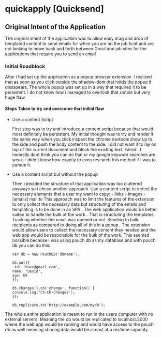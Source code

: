 # quickapply [Quicksend]

## Original Intent of the Application

The original intent of the application was to allow easy drag and drop of templated content to send
emails for when you are on the job hunt and are not looking to move back and forth between Gmail and
job sites for the applications that require you to send an email

### Initial Roadblock

After i had set up the application as a popup browser extension. I realized that as soon as you click
outside the shadow-dom that holds the popup it dissapears. The whole popup was set up in a way that required
it to be persistent. I do not know how i managed to overlook that simple but very huge flaw.

#### Steps Taken to try and overcome that initial flaw

- Use a content Script

  First step was to try and introduce a content script because that would most definitely be persistent.
  My initial thought was to try and render it the same way when you click inspect the chrome devtools show
  up to the side and push the body content to the side. I did not want it to lay on top of the current document
  and block the existing text. Failed . I honestly dont think you can do that or my google keyword searches are
  weak. I didn't know how exactly to even research this method if i was to pursue it.

- Use a content script but without the popup

  Then i decided the structure of that application was too cluttered anyways so i chose another approach.
  Use a content script to detect the necessary elements that a user my want to copy: - links - images - [emails] mail:to
  This approach was to limit the features of the extension to only collect the necessary data but structuring
  of the emails and templating is to be done in an SPA . The web application would be better suited
  to handle the bulk of the work . That is structuring the templates. Tracking whether the email was opened or not.
  Sending to bulk recipients as compared to doing all of this in a popup . The extension would allow users to collect
  the necessary content they needed and the web app would be responsible for the bulk of the work. This seemed
  possible because i was using pouch db as my database and with pouch db you can do this:

      var db = new PouchDB('dbname');

      db.put({
      _id: 'dave@gmail.com',
      name: 'David',
      age: 69
      });

      db.changes().on('change', function() {
      console.log('Ch-Ch-Changes');
      });

      db.replicate.to('http://example.com/mydb');

The whole entire application is meant to run in the users computer with no external servers. Meaning the db would be
replicated to localhost:3000 where the web app would be running and would have access to the pouch db as well
meaning sharing data would be almost at a realtime capacity.
